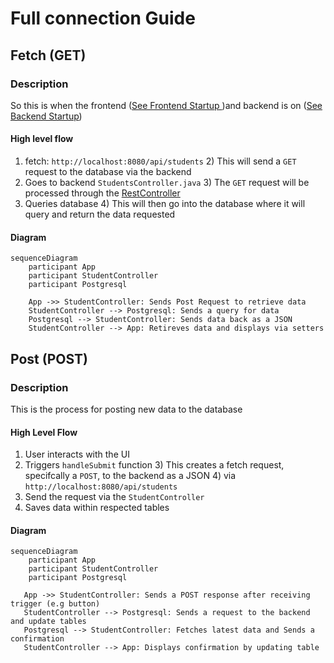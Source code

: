 # Full connection Guide


## Fetch (GET)

### Description
So this is when the frontend ([See Frontend Startup ](./startup-springboot.md))and backend is on ([See Backend Startup](./startup-backend.md))

#### High level flow
1) fetch: `http://localhost:8080/api/students`
   2) This will send a `GET` request to the database via the backend
2) Goes to backend `StudentsController.java`
   3) The `GET` request will be processed through the [RestController](../../backend/src/main/java/com/example/full_connection/Controller/StudentsController.java)
3) Queries database
   4) This will then go into the database where it will query and return the data requested

#### Diagram 

```mermaid
sequenceDiagram
    participant App
    participant StudentController
    participant Postgresql
    
    App ->> StudentController: Sends Post Request to retrieve data
    StudentController --> Postgresql: Sends a query for data
    Postgresql --> StudentController: Sends data back as a JSON
    StudentController --> App: Retireves data and displays via setters
```

## Post (POST) 
### Description
This is the process for posting new data to the database

#### High Level Flow
1) User interacts with the UI
2) Triggers `handleSubmit` function
   3) This creates a fetch request, specifcally a  `POST`, to the backend as a JSON
      4) via `http://localhost:8080/api/students`
5) Send the request via the `StudentController`
6) Saves data within respected tables

#### Diagram
```mermaid
sequenceDiagram
    participant App
    participant StudentController
    participant Postgresql
    
   App ->> StudentController: Sends a POST response after receiving trigger (e.g button)
   StudentController --> Postgresql: Sends a request to the backend and update tables
   Postgresql --> StudentController: Fetches latest data and Sends a confirmation
   StudentController --> App: Displays confirmation by updating table 
    
```
